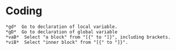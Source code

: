 # Coding

	*gd*  Go to declaration of local variable.
	*gD*  Go to declaration of global variable
	*vaB*  Select "a block" from "[{" to "]}", including brackets.
	*viB*  Select "inner block" from "[{" to "]}".
